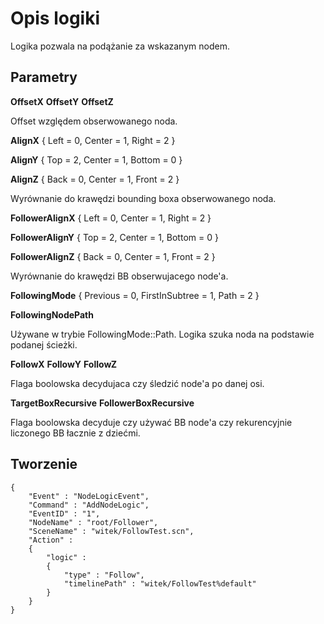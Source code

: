 Opis logiki
===========

Logika pozwala na podążanie za wskazanym nodem.

Parametry
---------

**OffsetX** **OffsetY** **OffsetZ**

Offset względem obserwowanego noda.

**AlignX** { Left = 0, Center = 1, Right = 2 }

**AlignY** { Top = 2, Center = 1, Bottom = 0 }

**AlignZ** { Back = 0, Center = 1, Front = 2 }

Wyrównanie do krawędzi bounding boxa obserwowanego noda.

**FollowerAlignX** { Left = 0, Center = 1, Right = 2 }

**FollowerAlignY** { Top = 2, Center = 1, Bottom = 0 }

**FollowerAlignZ** { Back = 0, Center = 1, Front = 2 }

Wyrównanie do krawędzi BB obserwujacego node'a.

**FollowingMode** { Previous = 0, FirstInSubtree = 1, Path = 2 }

**FollowingNodePath**

Używane w trybie FollowingMode::Path. Logika szuka noda na podstawie
podanej ścieżki.

**FollowX** **FollowY** **FollowZ**

Flaga boolowska decydujaca czy śledzić node'a po danej osi.

**TargetBoxRecursive** **FollowerBoxRecursive**

Flaga boolowska decyduje czy używać BB node'a czy rekurencyjnie liczonego BB łacznie z dziećmi.

Tworzenie
---------

    {
        "Event" : "NodeLogicEvent",
        "Command" : "AddNodeLogic",
        "EventID" : "1",
        "NodeName" : "root/Follower",
        "SceneName" : "witek/FollowTest.scn",
        "Action" : 
        {
            "logic" : 
            {
                "type" : "Follow",
                "timelinePath" : "witek/FollowTest%default"
            }
        }
    }